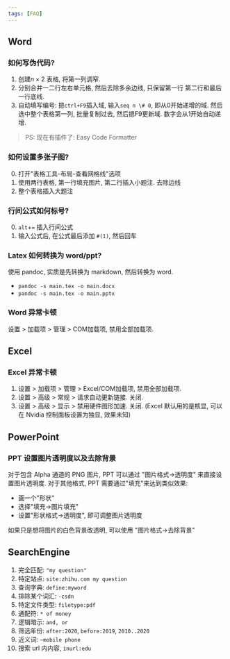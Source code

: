 ```yaml
---
tags: [FAQ]
---
```


## Word

### 如何写伪代码?

1. 创建$n\times 2$ 表格, 将第一列调窄. 
2. 分别合并一二行左右单元格, 然后去除多余边线, 只保留第一行 第二行和最后一行底线.
3. 自动填写编号: 摁`ctrl+F9`插入域, 输入`seq n \# 0`, 即从0开始递增的域. 然后选中整个表格第一列, 批量复制过去, 然后摁F9更新域. 数字会从1开始自动递增.

> PS: 现在有插件了: Easy Code Formatter

### 如何设置多张子图?

0. 打开"表格工具-布局-查看网格线"选项
1. 使用两行表格, 第一行填充图片, 第二行插入小题注. 去除边线
2. 整个表格插入大题注

### 行间公式如何标号?

0. `alt`+`=` 插入行间公式
1. 输入公式后, 在公式最后添加 `#(1)`, 然后回车

### Latex 如何转换为 word/ppt?

使用 pandoc, 实质是先转换为 markdown, 然后转换为 word.
- `pandoc -s main.tex -o main.docx`
- `pandoc -s main.tex -o main.pptx`

### Word 异常卡顿

设置 > 加载项 > 管理 > COM加载项, 禁用全部加载项.

## Excel

### Excel 异常卡顿

1. 设置 > 加载项 > 管理 > Excel/COM加载项, 禁用全部加载项.
2. 设置 > 高级 > 常规 > 请求自动更新链接. 关闭.
3. 设置 > 高级 > 显示 > 禁用硬件图形加速. 关闭. (Excel 默认用的是核显, 可以在 Nvidia 控制面板设置为独显, 效果未知)

## PowerPoint

### PPT 设置图片透明度以及去除背景

对于包含 Alpha 通道的 PNG 图片, PPT 可以通过 "图片格式->透明度" 来直接设置图片透明度. 对于其他格式, PPT 需要通过"填充"来达到类似效果:
- 画一个"形状"
- 选择"填充->图片填充"
- 设置"形状格式->透明度", 即可调整图片透明度

如果只是想将图片的白色背景改透明, 可以使用 "图片格式->去除背景"

## SearchEngine

1. 完全匹配: `"my question"`
2. 特定站点: `site:zhihu.com my question`
3. 查询字典: `define:myword`
4. 排除某个词汇: `-csdn`
5. 特定文件类型: `filetype:pdf`
6. 通配符: `* of money`
7. 逻辑暗示: `and, or`
8. 筛选年份: `after:2020`, `before:2019`, `2010..2020`
9. 近义词: `~mobile phone`
10. 搜索 url 内内容, `inurl:edu`